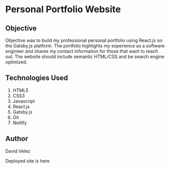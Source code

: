 # Personal Portfolio Website

## Objective
Objective was to build my professional personal portfolio using React.js
on the Gatsby.js platform. The portfolio highlights my experience as a
software engineer and shares my contact information for those that want to reach out.
The website should include semantic HTML/CSS and be search engine optimized.

## Technologies Used
1. HTML5
2. CSS3
3. Javascript
4. React.js
5. Gatsby.js
6. Git
6. Netlify

## Author
David Velez

Deployed site is here
